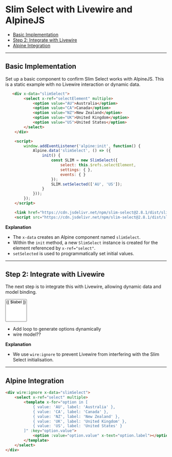 # Slim Select with Livewire and AlpineJS

- [Basic Implementation](#basic-implementation)
- [Step 2: Integrate with Livewire](#step-2-integrate-with-livewire)
- [Alpine Integration](#alpine-integration)

---

## Basic Implementation

Set up a basic component to confirm Slim Select works with AlpineJS. This is a
static example with no Livewire interaction or dynamic data.

```html +parse-and-code
   <div x-data="slimSelect">
        <select x-ref="selectElement" multiple>
            <option value="AU">Australia</option>
            <option value="CA">Canada</option>
            <option value="NZ">New Zealand</option>
            <option value="UK">United Kingdom</option>
            <option value="US">United States</option>
        </select>
    </div>

    <script>
        window.addEventListener('alpine:init', function() {
            Alpine.data('slimSelect', () => ({
                init() {
                    const SLIM = new SlimSelect({
                        select: this.$refs.selectElement,
                        settings: { },
                        events: { }
                    });
                    SLIM.setSelected(['AU', 'US']);
                }
            }));
        });
    </script>

    <link href="https://cdn.jsdelivr.net/npm/slim-select@2.8.1/dist/slimselect.min.css" rel="stylesheet" />
    <script src="https://cdn.jsdelivr.net/npm/slim-select@2.8.1/dist/slimselect.min.js"></script>
```

**Explanation**

* The `x-data` creates an Alpine component named `slimSelect`.
* Within the `init` method, a new `SlimSelect` instance is created for the
  element referenced by `x-ref="select"`.
* `setSelected` is used to programmatically set initial values.

---

## Step 2: Integrate with Livewire

The next step is to integrate this with Livewire, allowing dynamic data
and model binding.

<div wire:ignore x-data="slimSelect">
    <select x-ref="selectElement" multiple>
        @foreach ($options as $value => $label)
            <option value="{{ $value }}">{{ $label }}</option>
        @endforeach
    </select>
</div>

- Add loop to generate options dynamically
- wire model??


**Explanation**

* We use `wire:ignore` to prevent Livewire from interfering with the Slim Select
  initialisation.



<!-- ### 4. **Set Up Initial Livewire Binding**

`wire:ignore` prevents stops tracking changes to that element directly — it
won’t update or read from it automatically, which breaks model binding unless
you handle it manually.

To restore model syncing, you use AlpineJS with `$wire.entangle` and manually
watch the value. Here's how it works:

* Use Alpine’s `x-data` to define a `value` property bound to the Livewire model
  using `@entangle('model').defer`.
* After the Slim Select instance is created, use `setSelected()` with `value` to
  show the initial values.
### 7. **Keep Livewire in Control**

* Avoid full re-renders on changes by using `.defer` on `@entangle` or updating
  the model manually via `$wire.set()`.
* When updating the options list via Livewire (e.g. via AJAX), you’ll need to
  destroy and reinitialise Slim Select to reflect the new options. -->

---

## Alpine Integration

```html +parse-and-code
<div wire:ignore x-data="slimSelect">
    <select x-ref="select" multiple>
        <template x-for="option in [
            { value: 'AU', label: 'Australia' },
            { value: 'CA', label: 'Canada' },
            { value: 'NZ', label: 'New Zealand' },
            { value: 'UK', label: 'United Kingdom' },
            { value: 'US', label: 'United States' }
        ]" :key="option.value">
            <option :value="option.value" x-text="option.label"></option>
        </template>
    </select>
</div>
```





<!-- 


@entangle('countrySelection').defer

<div wire:ignore x-data
    x-init="selectInstance = new SlimSelect({
        select: $refs.select,
        settings: {
            placeholderText: '{{ $placeholder }}',
            hideSelected: true,
            allowDeselect: true,
        },
        events: {

        }
    });
    console.log(selectInstance)
    
    {{-- single string, or array --}}
    selectInstance.setSelected(['AU', 'US'])
    
    ">
    <select x-ref="select" multiple>
        @foreach ($options as $value => $label)
            <option value="{{ $value }}">{{ $label }}</option>
        @endforeach
    </select>
</div> -->

<!-- 

```html +torchlight-blade
<div wire:ignore x-data
    x-init="selectInstance = new SlimSelect({
        select: $refs.selectElement,
        settings: {
            placeholderText: '{{ $placeholder }}',
            hideSelected: true,
            allowDeselect: true,
        },
        events: {
            afterChange: () => {
                const values = Array.from($refs.selectElement.selectedOptions).map(o => o.value)
                $wire.set('{{ $model }}', values)
            }
        }
    });
    selectInstance.setSelected(['AU', 'US']);
    ">
    <select x-ref="selectElement" multiple>
        @foreach ($options as $value => $label)
            <option value="{{ $value }}">{{ $label }}</option>
        @endforeach
    </select>
</div>
``` -->


<!-- 

---


---

### 5. **Handle Selection Changes**

* In the `afterChange` event, extract selected option values and update the
  `value` property.
* Alpine will sync `value` back to Livewire via `entangle()`.

---

### 6. **Generate Option Elements**

* In the Blade loop (`@foreach`), output each `<option>` with `value`.
* Do **not** rely on the `selected` attribute to set initial values — Slim
  Select requires you to set selected values programmatically.

---



---














This version communicates with livewire but it does not set the initial values
correctly.

```html +torchlight-blade
<div wire:ignore x-data
    x-init="new SlimSelect({
        select: $refs.select,
        settings: {
            placeholderText: '{{ $placeholder }}',
            hideSelected: true,
            allowDeselect: true,
        },
        events: {
            afterChange: () => {
                const values = Array.from($refs.select.selectedOptions).map(o => o.value)
                $wire.set('{{ $model }}', values)
            }
        }
    });">
    <select x-ref="select" multiple>
        @foreach ($options as $value => $label)
            <option value="{{ $value }}" @if (collect($attributes->wire('model')->value())->contains($value)) selected @endif>
                {{ $label }}
            </option>
        @endforeach
    </select>
</div>
``` -->

<!-- 
<div wire:ignore {{ $attributes }} x-data="slimSelect">
    <select x-ref="selectElement" multiple>
        @foreach ($options as $key => $value)
            <option value="{{ $key }}">{{ $value }}</option>
        @endforeach
    </select>
</div>

<script>
    window.addEventListener('alpine:init', function() {
        Alpine.data('slimSelect', () => ({
            init() {
                const SLIM = new SlimSelect({
                    select: this.$refs.selectElement,
                    settings: {},
                    events: {
                        afterChange: () => {
                            const values = Array.from(this.$refs.selectElement.selectedOptions).map(o => o.value)
                            this.$wire.set('{{ $model }}', values)
                        }
                    }
                });
                SLIM.setSelected(this.values);
            }
        }));
    });
</script> -->